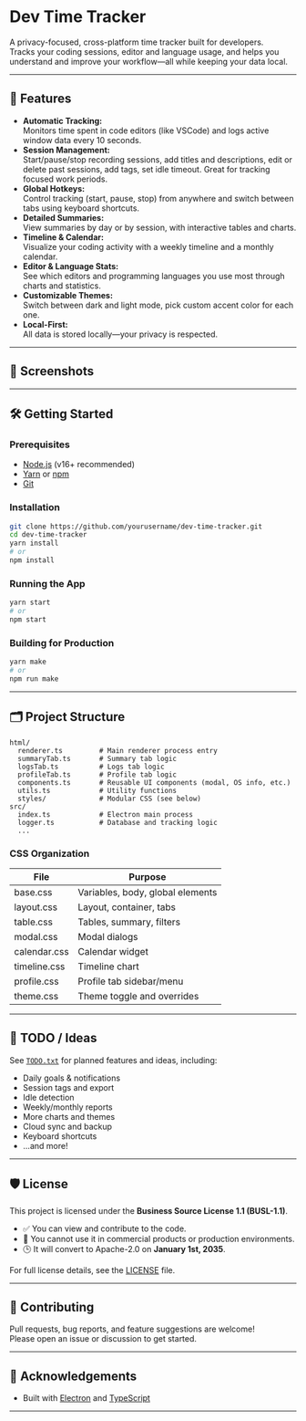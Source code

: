 # Dev Time Tracker

A privacy-focused, cross-platform time tracker built for developers.  
Tracks your coding sessions, editor and language usage, and helps you understand and improve your workflow—all while keeping your data local.

---

## 🚀 Features

- **Automatic Tracking:**  
  Monitors time spent in code editors (like VSCode) and logs active window data every 10 seconds.
- **Session Management:**  
  Start/pause/stop recording sessions, add titles and descriptions, edit or delete past sessions, add tags, set idle timeout. Great for tracking focused work periods.
- **Global Hotkeys:**  
  Control tracking (start, pause, stop) from anywhere and switch between tabs using keyboard shortcuts.
- **Detailed Summaries:**  
  View summaries by day or by session, with interactive tables and charts.
- **Timeline & Calendar:**  
  Visualize your coding activity with a weekly timeline and a monthly calendar.
- **Editor & Language Stats:**  
  See which editors and programming languages you use most through charts and statistics.
- **Customizable Themes:**  
  Switch between dark and light mode, pick custom accent color for each one.
- **Local-First:**  
  All data is stored locally—your privacy is respected.

---

## 📸 Screenshots

<!-- Add screenshots here if available -->

---

## 🛠️ Getting Started

### Prerequisites

- [Node.js](https://nodejs.org/) (v16+ recommended)
- [Yarn](https://yarnpkg.com/) or [npm](https://www.npmjs.com/)
- [Git](https://git-scm.com/)

### Installation

```bash
git clone https://github.com/yourusername/dev-time-tracker.git
cd dev-time-tracker
yarn install
# or
npm install
```

### Running the App

```bash
yarn start
# or
npm start
```

### Building for Production

```bash
yarn make
# or
npm run make
```

---

## 🗂️ Project Structure

```
html/
  renderer.ts         # Main renderer process entry
  summaryTab.ts       # Summary tab logic
  logsTab.ts          # Logs tab logic
  profileTab.ts       # Profile tab logic
  components.ts       # Reusable UI components (modal, OS info, etc.)
  utils.ts            # Utility functions
  styles/             # Modular CSS (see below)
src/
  index.ts            # Electron main process
  logger.ts           # Database and tracking logic
  ...
```

### CSS Organization

| File                | Purpose                                 |
|---------------------|-----------------------------------------|
| base.css            | Variables, body, global elements        |
| layout.css          | Layout, container, tabs                 |
| table.css           | Tables, summary, filters                |
| modal.css           | Modal dialogs                           |
| calendar.css        | Calendar widget                         |
| timeline.css        | Timeline chart                          |
| profile.css         | Profile tab sidebar/menu                |
| theme.css           | Theme toggle and overrides              |

---

## 📝 TODO / Ideas

See [`TODO.txt`](./TODO.txt) for planned features and ideas, including:
- Daily goals & notifications
- Session tags and export
- Idle detection
- Weekly/monthly reports
- More charts and themes
- Cloud sync and backup
- Keyboard shortcuts
- ...and more!

---

## 🛡️ License

This project is licensed under the **Business Source License 1.1 (BUSL-1.1)**.

- ✅ You can view and contribute to the code.
- 🚫 You cannot use it in commercial products or production environments.
- 🕒 It will convert to Apache-2.0 on **January 1st, 2035**.

For full license details, see the [LICENSE](./LICENSE) file.

---

## 🤝 Contributing

Pull requests, bug reports, and feature suggestions are welcome!  
Please open an issue or discussion to get started.

---

## 🙏 Acknowledgements

- Built with [Electron](https://www.electronjs.org/) and [TypeScript](https://www.typescriptlang.org/)

---